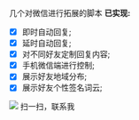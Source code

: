 几个对微信进行拓展的脚本
**已实现:**
- [x] 即时自动回复;
- [x] 延时自动回复;
- [x] 对不同好友定制回复内容; 
- [x] 手机微信端进行控制; 
- [x] 展示好友地域分布; 
- [x] 展示好友个性签名词云; 

![](https://upload-images.jianshu.io/upload_images/5889935-7cd779dd9cfd6fe9.jpg?imageMogr2/auto-orient/strip%7CimageView2/2/w/1240)
扫一扫，联系我
